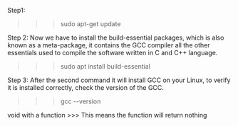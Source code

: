 Step1: 
  >>> sudo apt-get update

Step 2: Now we have to install the build-essential packages, which is also known as a meta-package, it contains the GCC compiler all the other essentials used to compile the software written in C and C++ language.
 >>> sudo apt install build-essential

Step 3: After the second command it will install GCC on your Linux, to verify it is installed correctly, check the version of the GCC.

 >>> gcc --version



 void  with a function  >>> This means the function will return nothing